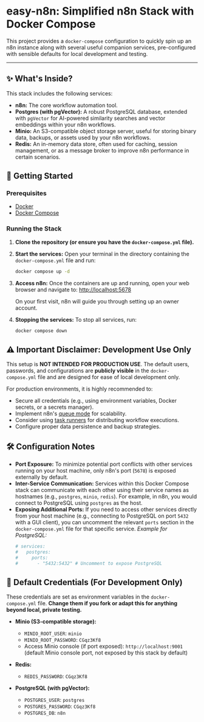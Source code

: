 # easy-n8n: Simplified n8n Stack with Docker Compose

This project provides a `docker-compose` configuration to quickly spin up an n8n instance along with several useful companion services, pre-configured with sensible defaults for local development and testing.

---

## ✨ What's Inside?

This stack includes the following services:

*   **n8n:** The core workflow automation tool.
*   **Postgres (with pgVector):** A robust PostgreSQL database, extended with `pgVector` for AI-powered similarity searches and vector embeddings within your n8n workflows.
*   **Minio:** An S3-compatible object storage server, useful for storing binary data, backups, or assets used by your n8n workflows.
*   **Redis:** An in-memory data store, often used for caching, session management, or as a message broker to improve n8n performance in certain scenarios.

## 🚀 Getting Started

### Prerequisites

*   [Docker](https://docs.docker.com/get-docker/)
*   [Docker Compose](https://docs.docker.com/compose/install/)

### Running the Stack

1.  **Clone the repository (or ensure you have the `docker-compose.yml` file).**
2.  **Start the services:**
    Open your terminal in the directory containing the `docker-compose.yml` file and run:
    ```bash
    docker compose up -d
    ```
3.  **Access n8n:**
    Once the containers are up and running, open your web browser and navigate to:
    [http://localhost:5678](http://localhost:5678)

    On your first visit, n8n will guide you through setting up an owner account.

4.  **Stopping the services:**
    To stop all services, run:
    ```bash
    docker compose down
    ```

## ⚠️ Important Disclaimer: Development Use Only

This setup is **NOT INTENDED FOR PRODUCTION USE**.
The default users, passwords, and configurations are **publicly visible** in the `docker-compose.yml` file and are designed for ease of local development only.

For production environments, it is highly recommended to:
*   Secure all credentials (e.g., using environment variables, Docker secrets, or a secrets manager).
*   Implement n8n's [queue mode](https://docs.n8n.io/hosting/scaling/queue-mode/) for scalability.
*   Consider using [task runners](https://docs.n8n.io/hosting/configuration/task-runners/) for distributing workflow executions.
*   Configure proper data persistence and backup strategies.

## 🛠️ Configuration Notes

*   **Port Exposure:** To minimize potential port conflicts with other services running on your host machine, only n8n's port (`5678`) is exposed externally by default.
*   **Inter-Service Communication:** Services within this Docker Compose stack can communicate with each other using their service names as hostnames (e.g., `postgres`, `minio`, `redis`). For example, in n8n, you would connect to PostgreSQL using `postgres` as the host.
*   **Exposing Additional Ports:** If you need to access other services directly from your host machine (e.g., connecting to PostgreSQL on port `5432` with a GUI client), you can uncomment the relevant `ports` section in the `docker-compose.yml` file for that specific service.
    *Example for PostgreSQL:*
    ```yaml
    # services:
    #   postgres:
    #     ports:
    #       - "5432:5432" # Uncomment to expose PostgreSQL
    ```

## 🔑 Default Credentials (For Development Only)

These credentials are set as environment variables in the `docker-compose.yml` file. **Change them if you fork or adapt this for anything beyond local, private testing.**

*   **Minio (S3-compatible storage):**
    *   `MINIO_ROOT_USER`: `minio`
    *   `MINIO_ROOT_PASSWORD`: `CGqz3Kf8`
    *   Access Minio console (if port exposed): `http://localhost:9001` (default Minio console port, not exposed by this stack by default)

*   **Redis:**
    *   `REDIS_PASSWORD`: `CGqz3Kf8`

*   **PostgreSQL (with pgVector):**
    *   `POSTGRES_USER`: `postgres`
    *   `POSTGRES_PASSWORD`: `CGqz3Kf8`
    *   `POSTGRES_DB`: `n8n`
